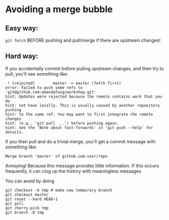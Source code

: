 
Avoiding a merge bubble
======

## Easy way:

`git fetch` BEFORE pushing and pull/merge if there are upstream changes!


## Hard way:

If you accidentally commit before pulling upstream changes, and then try to pull, you'll see something like:

```
 ! [rejected]        master -> master (fetch first)
error: failed to push some refs to 'git@github.com:amandafaig/workshop.git'
hint: Updates were rejected because the remote contains work that you do
hint: not have locally. This is usually caused by another repository pushing
hint: to the same ref. You may want to first integrate the remote changes
hint: (e.g., 'git pull ...') before pushing again.
hint: See the 'Note about fast-forwards' in 'git push --help' for details.
```

If you then pull and do a trivial merge, you'll get a commit message with something like:

```
Merge branch 'master' of github.com:user/repo
```

Annoying! Because this message provides little information. If this occurs frequently, it can clog up the history with meaningless messages

You can avoid by doing

```
git checkout -b tmp # make new temporary branch
git checkout master
git reset --hard HEAD~1
git pull
git cherry-pick tmp
git branch -D tmp
```
